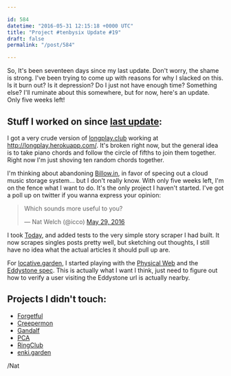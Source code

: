```yaml
---

id: 584
datetime: "2016-05-31 12:15:18 +0000 UTC"
title: "Project #tenbysix Update #19"
draft: false
permalink: "/post/584"

---
```


So, It's been seventeen days since my last update. Don't worry, the shame is strong. I've been trying to come up with reasons for why I slacked on this. Is it burn out? Is it depression? Do I just not have enough time? Something else? I'll ruminate about this somewhere, but for now, here's an update. Only five weeks left!

## Stuff I worked on since [last update](https://writing.natwelch.com/post/582):

I got a very crude version of [longplay.club](https://github.com/icco/longplay.club) working at http://longplay.herokuapp.com/. It's broken right now, but the general idea is to take piano chords and follow the circle of fifths to join them together. Right now I'm just shoving ten random chords together.

I'm thinking about abandoning [Billow.in](https://github.com/icco/billowin), in favor of specing out a cloud music storage system... but I don't really know. With only five weeks left, I'm on the fence what I want to do. It's the only project I haven't started. I've got a poll up on twitter if you wanna express your opinion:

<blockquote class="twitter-tweet" data-lang="en"><p lang="en" dir="ltr">Which sounds more useful to you?</p>&mdash; Nat Welch (@icco) <a href="https://twitter.com/icco/status/737035822382338049">May 29, 2016</a></blockquote>
<script async src="//platform.twitter.com/widgets.js" charset="utf-8"></script>

I took [Today](https://github.com/icco/today), and added tests to the very simple story scraper I had built. It now scrapes singles posts pretty well, but sketching out thoughts, I still have no idea what the actual articles it should pull up are.

For [locative.garden](https://github.com/icco/locative.garden), I started playing with the [Physical Web](https://google.github.io/physical-web/) and the [Eddystone spec](https://developers.google.com/beacons/). This is actually what I want I think, just need to figure out how to verify a user visiting the Eddystone url is actually nearby.

## Projects I didn't touch:

 - [Forgetful](https://github.com/icco/forgetful)
 - [Creepermon](https://github.com/icco/creepermon)
 - [Gandalf](https://github.com/icco/gandalf)
 - [PCA](https://github.com/icco/pca)
 - [RingClub](https://github.com/icco/ringclub)
 - [enki.garden](https://github.com/icco/enki.garden)

/Nat

